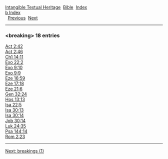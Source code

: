 [Intangible Textual Heritage](../../index)  [Bible](../index) 
[Index](index)   
[b Index](_b_)  
  [Previous](c01663)  [Next](c01665) 

------------------------------------------------------------------------

### &lt;breaking&gt; 18 entries

[Act 2:42](../kjv/act002.htm#042)  
[Act 2:46](../kjv/act002.htm#046)  
[Ch1 14:11](../kjv/ch1014.htm#011)  
[Exo 22:2](../kjv/exo022.htm#002)  
[Exo 9:10](../kjv/exo009.htm#010)  
[Exo 9:9](../kjv/exo009.htm#009)  
[Eze 16:59](../kjv/eze016.htm#059)  
[Eze 17:18](../kjv/eze017.htm#018)  
[Eze 21:6](../kjv/eze021.htm#006)  
[Gen 32:24](../kjv/gen032.htm#024)  
[Hos 13:13](../kjv/hos013.htm#013)  
[Isa 22:5](../kjv/isa022.htm#005)  
[Isa 30:13](../kjv/isa030.htm#013)  
[Isa 30:14](../kjv/isa030.htm#014)  
[Job 30:14](../kjv/job030.htm#014)  
[Luk 24:35](../kjv/luk024.htm#035)  
[Psa 144:14](../kjv/psa144.htm#014)  
[Rom 2:23](../kjv/rom002.htm#023)  

------------------------------------------------------------------------

[Next: breakings (1)](c01665)
